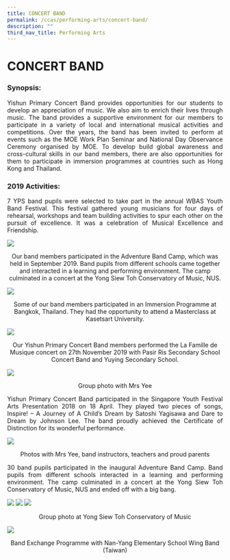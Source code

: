 ```yaml
---
title: CONCERT BAND
permalink: /ccas/performing-arts/concert-band/
description: ""
third_nav_title: Performing Arts
---
```

# CONCERT BAND

### Synopsis:

<p style="text-align: justify;">Yishun Primary Concert Band provides opportunities for our students to develop an appreciation of music. We also aim to enrich their lives through music. The band provides a supportive environment for our members to participate in a variety of local and international musical activities and competitions. Over the years, the band has been invited to perform at events such as the MOE Work Plan Seminar and National Day Observance Ceremony organised by MOE. To develop build global awareness and cross-cultural skills in our band members, there are also opportunities for them to participate in immersion programmes at countries such as Hong Kong and Thailand.  </p>

### 2019 Activities:

<p style="text-align: justify;">7 YPS band pupils were selected to take part in the annual WBAS Youth Band Festival. This festival gathered young musicians for four days of rehearsal, workshops and team building activities to spur each other on the pursuit of excellence. It was a celebration of Musical Excellence and Friendship.</p>

![](/images/CCAs/Concert%20Band/CCA_Band_2020_1.jpg)

<center>Our band members participated in the Adventure Band Camp, which was held in September 2019. Band pupils from different schools came together and interacted in a learning and performing environment. The camp culminated in a concert at the Yong Siew Toh Conservatory of Music, NUS.</center>

![](/images/CCAs/Concert%20Band/CCA_Band_2020_2.jpg)

<center>Some of our band members participated in an Immersion Programme at Bangkok, Thailand. They had the opportunity to attend a Masterclass at Kasetsart University.</center>

![](/images/CCAs/Concert%20Band/CCA_Band_2020_3.jpg)

<center>Our Yishun Primary Concert Band members performed the La Famille de Musique concert on 27th November 2019 with Pasir Ris Secondary School Concert Band and Yuying Secondary School.</center>


![](/images/CCAs/Concert%20Band/Group-Photo-5.jpg)

<center>Group photo with Mrs Yee</center>

<p style="text-align: justify;">Yishun Primary Concert Band participated in the Singapore Youth Festival Arts Presentation 2018 on 18 April. They played two pieces of songs, Inspire! – A Journey of A Child’s Dream by Satoshi Yagisawa and Dare to Dream by Johnson Lee. The band proudly achieved the Certificate of Distinction for its wonderful performance.</p>

![](/images/CCAs/Concert%20Band/Group-Photo-4.jpg)

<center>Photos with Mrs Yee, band instructors, teachers and proud parents</center>

<p style="text-align: justify;">30 band pupils participated in the inaugural Adventure Band Camp. Band pupils from different schools interacted in a learning and performing environment. The camp culminated in a concert at the Yong Siew Toh Conservatory of Music, NUS and ended off with a big bang.</p>

![](/images/CCAs/Concert%20Band/Group-Photo-1.jpg)
![](/images/CCAs/Concert%20Band/Group-Photo-2.jpg)
![](/images/CCAs/Concert%20Band/Group-Photo-3.jpg)

<center>Group photo at Yong Siew Toh Conservatory of Music</center>

![](/images/CCAs/Concert%20Band/2017Band_4.jpg)

<center>Band Exchange Programme with Nan-Yang Elementary School Wing Band (Taiwan)</center>